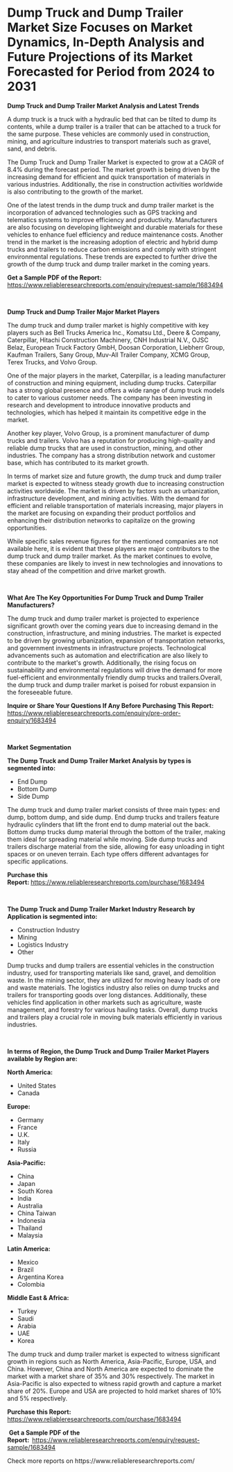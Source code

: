 <p><h1>Dump Truck and Dump Trailer Market Size Focuses on Market Dynamics, In-Depth Analysis and Future Projections of its Market Forecasted for Period from 2024 to 2031</h1></p><p><strong>Dump Truck and Dump Trailer Market Analysis and Latest Trends</strong></p>
<p><p>A dump truck is a truck with a hydraulic bed that can be tilted to dump its contents, while a dump trailer is a trailer that can be attached to a truck for the same purpose. These vehicles are commonly used in construction, mining, and agriculture industries to transport materials such as gravel, sand, and debris.</p><p>The Dump Truck and Dump Trailer Market is expected to grow at a CAGR of 8.4% during the forecast period. The market growth is being driven by the increasing demand for efficient and quick transportation of materials in various industries. Additionally, the rise in construction activities worldwide is also contributing to the growth of the market.</p><p>One of the latest trends in the dump truck and dump trailer market is the incorporation of advanced technologies such as GPS tracking and telematics systems to improve efficiency and productivity. Manufacturers are also focusing on developing lightweight and durable materials for these vehicles to enhance fuel efficiency and reduce maintenance costs. Another trend in the market is the increasing adoption of electric and hybrid dump trucks and trailers to reduce carbon emissions and comply with stringent environmental regulations. These trends are expected to further drive the growth of the dump truck and dump trailer market in the coming years.</p></p>
<p><strong>Get a Sample PDF of the Report:&nbsp;</strong> <a href="https://www.reliableresearchreports.com/enquiry/request-sample/1683494">https://www.reliableresearchreports.com/enquiry/request-sample/1683494</a></p>
<p>&nbsp;</p>
<p><strong>Dump Truck and Dump Trailer Major Market Players</strong></p>
<p><p>The dump truck and dump trailer market is highly competitive with key players such as Bell Trucks America Inc., Komatsu Ltd., Deere & Company, Caterpillar, Hitachi Construction Machinery, CNH Industrial N.V., OJSC Belaz, European Truck Factory GmbH, Doosan Corporation, Liebherr Group, Kaufman Trailers, Sany Group, Muv-All Trailer Company, XCMG Group, Terex Trucks, and Volvo Group.</p><p>One of the major players in the market, Caterpillar, is a leading manufacturer of construction and mining equipment, including dump trucks. Caterpillar has a strong global presence and offers a wide range of dump truck models to cater to various customer needs. The company has been investing in research and development to introduce innovative products and technologies, which has helped it maintain its competitive edge in the market.</p><p>Another key player, Volvo Group, is a prominent manufacturer of dump trucks and trailers. Volvo has a reputation for producing high-quality and reliable dump trucks that are used in construction, mining, and other industries. The company has a strong distribution network and customer base, which has contributed to its market growth.</p><p>In terms of market size and future growth, the dump truck and dump trailer market is expected to witness steady growth due to increasing construction activities worldwide. The market is driven by factors such as urbanization, infrastructure development, and mining activities. With the demand for efficient and reliable transportation of materials increasing, major players in the market are focusing on expanding their product portfolios and enhancing their distribution networks to capitalize on the growing opportunities.</p><p>While specific sales revenue figures for the mentioned companies are not available here, it is evident that these players are major contributors to the dump truck and dump trailer market. As the market continues to evolve, these companies are likely to invest in new technologies and innovations to stay ahead of the competition and drive market growth.</p></p>
<p>&nbsp;</p>
<p><strong>What Are The Key Opportunities For Dump Truck and Dump Trailer Manufacturers?</strong></p>
<p><p>The dump truck and dump trailer market is projected to experience significant growth over the coming years due to increasing demand in the construction, infrastructure, and mining industries. The market is expected to be driven by growing urbanization, expansion of transportation networks, and government investments in infrastructure projects. Technological advancements such as automation and electrification are also likely to contribute to the market's growth. Additionally, the rising focus on sustainability and environmental regulations will drive the demand for more fuel-efficient and environmentally friendly dump trucks and trailers.Overall, the dump truck and dump trailer market is poised for robust expansion in the foreseeable future.</p></p>
<p><strong>Inquire or Share Your Questions If Any Before Purchasing This Report:</strong> <a href="https://www.reliableresearchreports.com/enquiry/pre-order-enquiry/1683494">https://www.reliableresearchreports.com/enquiry/pre-order-enquiry/1683494</a></p>
<p>&nbsp;</p>
<p><strong>Market Segmentation</strong></p>
<p><strong>The Dump Truck and Dump Trailer Market Analysis by types is segmented into:</strong></p>
<p><ul><li>End Dump</li><li>Bottom Dump</li><li>Side Dump</li></ul></p>
<p><p>The dump truck and dump trailer market consists of three main types: end dump, bottom dump, and side dump. End dump trucks and trailers feature hydraulic cylinders that lift the front end to dump material out the back. Bottom dump trucks dump material through the bottom of the trailer, making them ideal for spreading material while moving. Side dump trucks and trailers discharge material from the side, allowing for easy unloading in tight spaces or on uneven terrain. Each type offers different advantages for specific applications.</p></p>
<p><strong>Purchase this Report:&nbsp;</strong><a href="https://www.reliableresearchreports.com/purchase/1683494">https://www.reliableresearchreports.com/purchase/1683494</a></p>
<p>&nbsp;</p>
<p><strong>The Dump Truck and Dump Trailer Market Industry Research by Application is segmented into:</strong></p>
<p><ul><li>Construction Industry</li><li>Mining</li><li>Logistics Industry</li><li>Other</li></ul></p>
<p><p>Dump trucks and dump trailers are essential vehicles in the construction industry, used for transporting materials like sand, gravel, and demolition waste. In the mining sector, they are utilized for moving heavy loads of ore and waste materials. The logistics industry also relies on dump trucks and trailers for transporting goods over long distances. Additionally, these vehicles find application in other markets such as agriculture, waste management, and forestry for various hauling tasks. Overall, dump trucks and trailers play a crucial role in moving bulk materials efficiently in various industries.</p></p>
<p>&nbsp;</p>
<p><strong>In terms of Region, the Dump Truck and Dump Trailer Market Players available by Region are:</strong></p>
<p>
    <p> <strong> North America: </strong>
        <ul>
            <li>United States</li>
            <li>Canada</li>
        </ul>
        </p> 
    <p> <strong> Europe: </strong>
        <ul>
            <li>Germany</li>
            <li>France</li>
            <li>U.K.</li>
            <li>Italy</li>
            <li>Russia</li>
        </ul>
        </p> 
    <p> <strong> Asia-Pacific: </strong>
        <ul>
            <li>China</li>
            <li>Japan</li>
            <li>South Korea</li>
            <li>India</li>
            <li>Australia</li>
            <li>China Taiwan</li>
            <li>Indonesia</li>
            <li>Thailand</li>
            <li>Malaysia</li>
        </ul>
        </p> 
    <p> <strong> Latin America: </strong>
        <ul>
            <li>Mexico</li>
            <li>Brazil</li>
            <li>Argentina Korea</li>
            <li>Colombia</li>
        </ul>
        </p> 
    <p> <strong> Middle East & Africa: </strong>
        <ul>
            <li>Turkey</li>
            <li>Saudi</li>
            <li>Arabia</li>
            <li>UAE</li>
            <li>Korea</li>
        </ul>
    </p>
    </p>
<p><p>The dump truck and dump trailer market is expected to witness significant growth in regions such as North America, Asia-Pacific, Europe, USA, and China. However, China and North America are expected to dominate the market with a market share of 35% and 30% respectively. The market in Asia-Pacific is also expected to witness rapid growth and capture a market share of 20%. Europe and USA are projected to hold market shares of 10% and 5% respectively.</p></p>
<p><strong>Purchase this Report: </strong><a href="https://www.reliableresearchreports.com/purchase/1683494">https://www.reliableresearchreports.com/purchase/1683494</a></p>
<p>&nbsp;<strong>Get a Sample PDF of the Report:&nbsp;&nbsp;</strong><a href="https://www.reliableresearchreports.com/enquiry/request-sample/1683494">https://www.reliableresearchreports.com/enquiry/request-sample/1683494</a></p>
<p><strong></strong></p>
<p>Check more reports on https://www.reliableresearchreports.com/</p>